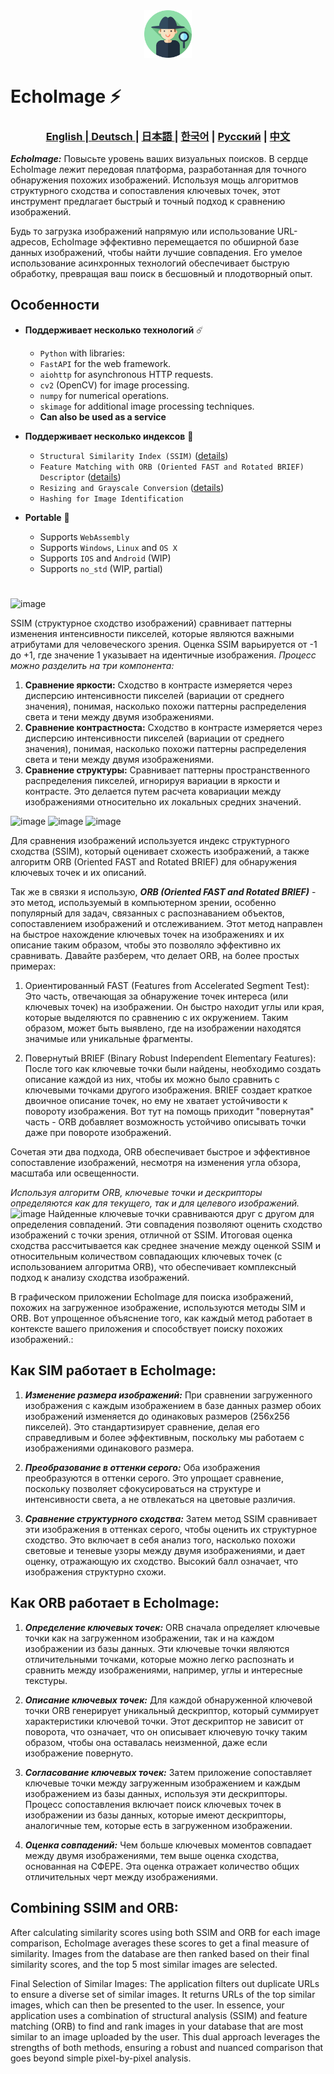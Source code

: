 <div align="center">
  <img src="assets/logo.svg" width="15%"/>
</div>

# EchoImage ⚡️

<div align="center">
  <h3> <a href="https://github.com/Solrikk/EchoImage/blob/main/README.md"> English | <a href="https://github.com/Solrikk/EchoImage/blob/main/README_GE.md"> Deutsch </a> | <a href="https://github.com/Solrikk/EchoImage/blob/main/README_JP.md"> 日本語 </a> | <a href="README_KR.md">한국어</a> | <a href="https://github.com/Solrikk/EchoImage/blob/main/README_RU.md">Русский</a> | <a href="README_CN.md">中文</a> </h3>
</div>

 **_EchoImage:_** Повысьте уровень ваших визуальных поисков. В сердце EchoImage лежит передовая платформа, разработанная для точного обнаружения похожих изображений. Используя мощь алгоритмов структурного сходства и сопоставления ключевых точек, этот инструмент предлагает быстрый и точный подход к сравнению изображений.

Будь то загрузка изображений напрямую или использование URL-адресов, EchoImage эффективно перемещается по обширной базе данных изображений, чтобы найти лучшие совпадения. Его умелое использование асинхронных технологий обеспечивает быструю обработку, превращая ваш поиск в бесшовный и плодотворный опыт.

## Особенности
- **Поддерживает несколько технологий** ☄️

  - `Python` with libraries:
  - `FastAPI` for the web framework.
  - `aiohttp` for asynchronous HTTP requests.
  - `cv2` (OpenCV) for image processing.
  - `numpy` for numerical operations.
  - `skimage` for additional image processing techniques.
  - **Can also be used as a service**

- **Поддерживает несколько индексов** 🚀

  - `Structural Similarity Index (SSIM)` ([details](https://en.wikipedia.org/wiki/Structural_similarity_index_measure))
  - `Feature Matching with ORB (Oriented FAST and Rotated BRIEF) Descriptor` ([details](https://en.wikipedia.org/wiki/Oriented_FAST_and_rotated_BRIEF))
  - `Resizing and Grayscale Conversion` ([details](https://en.wikipedia.org/wiki/Grayscale))
  - `Hashing for Image Identification` 

- **Portable** 💼

  - Supports `WebAssembly`
  - Supports `Windows`, `Linux` and `OS X`
  - Supports `IOS` and `Android` (WIP)
  - Supports `no_std` (WIP, partial)

#

![image](https://wikimedia.org/api/rest_v1/media/math/render/svg/4203f29f732e5cdc9d8a95907ef6d8e12f08ca09)

SSIM (структурное сходство изображений) сравнивает паттерны изменения интенсивности пикселей, которые являются важными атрибутами для человеческого зрения. Оценка SSIM варьируется от -1 до +1, где значение 1 указывает на идентичные изображения. _Процесс можно разделить на три компонента:_

1) **Сравнение яркости:** Сходство в контрасте измеряется через дисперсию интенсивности пикселей (вариации от среднего значения), понимая, насколько похожи паттерны распределения света и тени между двумя изображениями.
2) **Сравнение контрастноста:** Сходство в контрасте измеряется через дисперсию интенсивности пикселей (вариации от среднего значения), понимая, насколько похожи паттерны распределения света и тени между двумя изображениями.
3) **Сравнение структуры:** Сравнивает паттерны пространственного распределения пикселей, игнорируя вариации в яркости и контрасте. Это делается путем расчета ковариации между изображениями относительно их локальных средних значений.

![image](https://wikimedia.org/api/rest_v1/media/math/render/svg/96b4f1c3840c3707a93197798dcbfbfff24fa92b)
![image](https://wikimedia.org/api/rest_v1/media/math/render/svg/fcda97086476fa420b3b06568a0d202980a600d0)
![image](https://wikimedia.org/api/rest_v1/media/math/render/svg/1aebd62ba5b7e6ae47780ccfa659333f078d6eac)

Для сравнения изображений используется индекс структурного сходства (SSIM), который оценивает схожесть изображений, а также алгоритм ORB (Oriented FAST and Rotated BRIEF) для обнаружения ключевых точек и их описаний.

Так же в связки я использую, **_ORB (Oriented FAST and Rotated BRIEF)_** - это метод, используемый в компьютерном зрении, особенно популярный для задач, связанных с распознаванием объектов, сопоставлением изображений и отслеживанием. Этот метод направлен на быстрое нахождение ключевых точек на изображениях и их описание таким образом, чтобы это позволяло эффективно их сравнивать. 
Давайте разберем, что делает ORB, на более простых примерах:

1) Ориентированный FAST (Features from Accelerated Segment Test): Это часть, отвечающая за обнаружение точек интереса (или ключевых точек) на изображении. Он быстро находит углы или края, которые выделяются по сравнению с их окружением. Таким образом, может быть выявлено, где на изображении находятся значимые или уникальные фрагменты.

2) Повернутый BRIEF (Binary Robust Independent Elementary Features): После того как ключевые точки были найдены, необходимо создать описание каждой из них, чтобы их можно было сравнить с ключевыми точками другого изображения. BRIEF создает краткое двоичное описание точек, но ему не хватает устойчивости к повороту изображения. Вот тут на помощь приходит "повернутая" часть - ORB добавляет возможность устойчиво описывать точки даже при повороте изображений.

Сочетая эти два подхода, ORB обеспечивает быстрое и эффективное сопоставление изображений, несмотря на изменения угла обзора, масштаба или освещенности.

_Используя алгоритм ORB, ключевые точки и дескрипторы определяются как для текущего, так и для целевого изображений._
![image](https://i.stack.imgur.com/spSvt.png)
Найденные ключевые точки сравниваются друг с другом для определения совпадений. Эти совпадения позволяют оценить сходство изображений с точки зрения, отличной от SSIM. Итоговая оценка сходства рассчитывается как среднее значение между оценкой SSIM и относительным количеством совпадающих ключевых точек (с использованием алгоритма ORB), что обеспечивает комплексный подход к анализу сходства изображений.

В графическом приложении EchoImage для поиска изображений, похожих на загруженное изображение, используются методы SIM и ORB. Вот упрощенное объяснение того, как каждый метод работает в контексте вашего приложения и способствует поиску похожих изображений.:

## Как SIM работает в EchoImage:
1) **_Изменение размера изображений:_** При сравнении загруженного изображения с каждым изображением в базе данных размер обоих изображений изменяется до одинаковых размеров (256x256 пикселей). Это стандартизирует сравнение, делая его справедливым и более эффективным, поскольку мы работаем с изображениями одинакового размера.

2) **_Преобразование в оттенки серого:_** Оба изображения преобразуются в оттенки серого. Это упрощает сравнение, поскольку позволяет сфокусироваться на структуре и интенсивности света, а не отвлекаться на цветовые различия.

3) **_Сравнение структурного сходства:_** Затем метод SSIM сравнивает эти изображения в оттенках серого, чтобы оценить их структурное сходство. Это включает в себя анализ того, насколько похожи световые и теневые узоры между двумя изображениями, и дает оценку, отражающую их сходство. Высокий балл означает, что изображения структурно схожи.

## Как ORB работает в EchoImage:
1) **_Определение ключевых точек:_** ORB сначала определяет ключевые точки как на загруженном изображении, так и на каждом изображении из базы данных. Эти ключевые точки являются отличительными точками, которые можно легко распознать и сравнить между изображениями, например, углы и интересные текстуры.

2) **_Описание ключевых точек:_** Для каждой обнаруженной ключевой точки ORB генерирует уникальный дескриптор, который суммирует характеристики ключевой точки. Этот дескриптор не зависит от поворота, что означает, что он описывает ключевую точку таким образом, чтобы она оставалась неизменной, даже если изображение повернуто.

3) **_Согласование ключевых точек:_** Затем приложение сопоставляет ключевые точки между загруженным изображением и каждым изображением из базы данных, используя эти дескрипторы. Процесс сопоставления включает поиск ключевых точек в изображении из базы данных, которые имеют дескрипторы, аналогичные тем, которые есть в загруженном изображении.

4) **_Оценка совпадений:_** Чем больше ключевых моментов совпадает между двумя изображениями, тем выше оценка сходства, основанная на СФЕРЕ. Эта оценка отражает количество общих отличительных черт между изображениями.

## Combining SSIM and ORB:
 After calculating similarity scores using both SSIM and ORB for each image comparison, EchoImage averages these scores to get a final measure of similarity.
Images from the database are then ranked based on their final similarity scores, and the top 5 most similar images are selected.

 Final Selection of Similar Images:
The application filters out duplicate URLs to ensure a diverse set of similar images.
 It returns URLs of the top similar images, which can then be presented to the user.
 In essence, your application uses a combination of structural analysis (SSIM) and feature matching (ORB) to find and rank images in your database that are most similar to an image uploaded by the user. This dual approach leverages the strengths of both methods, ensuring a robust and nuanced comparison that goes beyond simple pixel-by-pixel analysis.
